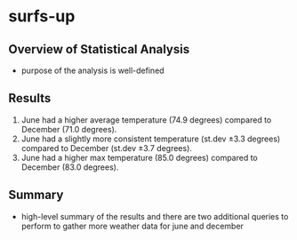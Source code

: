 # surfs-up

## Overview of Statistical Analysis
- purpose of the analysis is well-defined

## Results
1. June had a higher average temperature (74.9 degrees) compared to December (71.0 degrees). 
2. June had a slightly more consistent temperature (st.dev ±3.3 degrees) compared to December (st.dev ±3.7 degrees). 
3. June had a higher max temperature (85.0 degrees) compared to December (83.0 degrees). 

## Summary
- high-level summary of the results and there are two additional queries to perform to gather more weather data for june and december 